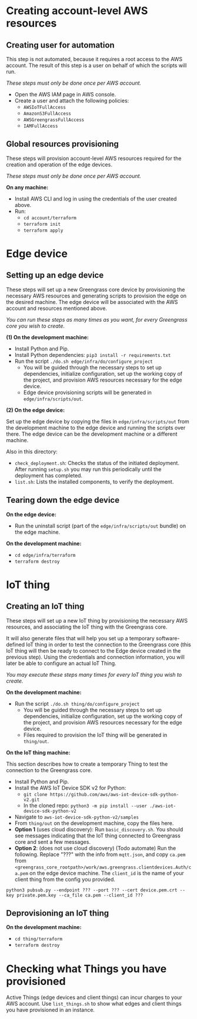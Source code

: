 # Creating account-level AWS resources

## Creating user for automation

This step is not automated, because it requires a root access to the AWS account. The result of this step is a user on behalf of which the scripts will run.

*These steps must only be done once per AWS account.*

* Open the AWS IAM page in AWS console.
* Create a user and attach the following policies:
    * `AWSIoTFullAccess`
    * `AmazonS3FullAccess`
    * `AWSGreengrassFullAccess`
    * `IAMFullAccess`

## Global resources provisioning

These steps will provision account-level AWS resources required for the creation and operation of the edge devices. 

*These steps must only be done once per AWS account.*

**On any machine:**

* Install AWS CLI and log in using the credentials of the user created above. 
* Run:
    * `cd account/terraform`
    * `terraform init`
    * `terraform apply`

# Edge device

## Setting up an edge device

These steps will set up a new Greengrass core device by provisioning the necessary AWS resources and generating scripts to provision the edge on the desired machine. The edge device will be associated with the AWS account and resources mentioned above. 

*You can run these steps as many times as you want, for every Greengrass core you wish to create.*

**(1) On the development machine:**

* Install Python and Pip.
* Install Python dependencies: `pip3 install -r requirements.txt`
* Run the script `./do.sh edge/infra/do/configure_project`
    * You will be guided through the necessary steps to set up dependencies, initialize configuration, set up the working copy of the project, and provision AWS resources necessary for the edge device.
    * Edge device provisioning scripts will be generated in `edge/infra/scripts/out`.

**(2) On the edge device:**

Set up the edge device by copying the files in `edge/infra/scripts/out` from the development machine to the edge device and running the scripts over there. The edge device can be the development machine or a different machine. 

Also in this directory:

* `check_deployment.sh`: Checks the status of the initiated deployment. After running `setup.sh` you may run this periodically until the deployment has completed.
* `list.sh`: Lists the installed components, to verify the deployment.

## Tearing down the edge device

**On the edge device:**

* Run the uninstall script (part of the `edge/infra/scripts/out` bundle) on the edge machine.

**On the development machine:**

* `cd edge/infra/terraform`
* `terraform destroy`

# IoT thing

## Creating an IoT thing

These steps will set up a new IoT thing by provisioning the necessary AWS resources, and associating the IoT thing with the Greengrass core. 

It will also generate files that will help you set up a temporary software-defined IoT thing in order to test the connection to the Greengrass core (this IoT thing will then be ready to connect to the Edge device created in the previous step). Using the credentials and connection information, you will later be able to configure an actual IoT Thing.

*You may execute these steps many times for every IoT thing you wish to create.*

**On the development machine:**

* Run the script `./do.sh thing/do/configure_project`
    * You will be guided through the necessary steps to set up dependencies, initialize configuration, set up the working copy of the project, and provision AWS resources necessary for the edge device.
    * Files required to provision the IoT thing will be generated in `thing/out`.

**On the IoT thing machine:**

This section describes how to create a temporary Thing to test the connection to the Greengrass core.

* Install Python and Pip.
* Install the AWS IoT Device SDK v2 for Python:
    * `git clone https://github.com/aws/aws-iot-device-sdk-python-v2.git`
    * In the cloned repo: `python3 -m pip install --user ./aws-iot-device-sdk-python-v2`
* Navigate to `aws-iot-device-sdk-python-v2/samples`
* From `thing/out` on the development machine, copy the files here.
* **Option 1** (uses cloud discovery): Run `basic_discovery.sh`. You should see messages indicating that the IoT thing connected to Greengrass core and sent a few messages.
* **Option 2**: (does not use cloud discovery) (Todo automate) Run the following. Replace "???" with the info from `mqtt.json`, and copy `ca.pem` from `<greengrass_core_rootpath>/work/aws.greengrass.clientdevices.Auth/ca.pem` on the edge device machine. The `client_id` is the name of your client thing from the config you provided.

```
python3 pubsub.py --endpoint ??? --port ??? --cert device.pem.crt --key private.pem.key --ca_file ca.pem --client_id ???
```

## Deprovisioning an IoT thing

**On the development machine:**

* `cd thing/terraform`
* `terraform destroy`

# Checking what Things you have provisioned

Active Things (edge devices and client things) can incur charges to your AWS account. Use `list_things.sh` to show what edges and client things you have provisioned in an instance.
